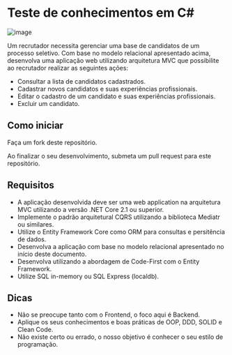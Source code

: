 # Teste de conhecimentos em C#

![image](https://user-images.githubusercontent.com/86086134/145579986-b4209bed-caeb-4633-ac61-4c3f5e46d33b.png)

Um recrutador necessita gerenciar uma base de candidatos de um processo seletivo. Com base no modelo relacional apresentado acima, desenvolva uma aplicação web utilizando arquitetura MVC que possibilite ao recrutador realizar as seguintes ações:

- Consultar a lista de candidatos cadastrados.
- Cadastrar novos candidatos e suas experiências profissionais.
- Editar o cadastro de um candidato e suas experiências profissionais.
- Excluir um candidato.

## Como iniciar
Faça um fork deste repositório.

Ao finalizar o seu desenvolvimento, submeta um pull request para este repositório.

## Requisitos
- A aplicação desenvolvida deve ser uma web application na arquitetura MVC utilizando a versão .NET Core 2.1 ou superior.
- Implemente o padrão arquitetural CQRS utilizando a biblioteca Mediatr ou similares.
- Utilize o Entity Framework Core como ORM para consultas e persitência de dados.
- Desenvolva a aplicação com base no modelo relacional apresentado no início deste documento.
- Desenvolva utilizando a abordagem de Code-First com o Entity Framework.
- Utilize SQL in-memory ou SQL Express (localdb).

## Dicas
- Não se preocupe tanto com o Frontend, o foco aqui é Backend.
- Aplique os seus conhecimentos e boas práticas de OOP, DDD, SOLID e Clean Code.
- Não existe certo ou errado, o nosso objetivo é conhecer o seu estilo de programação.
